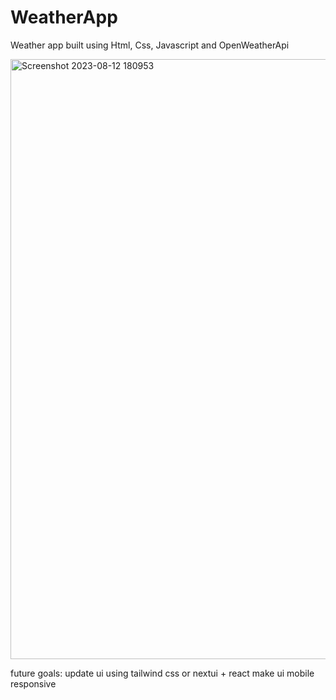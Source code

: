 # WeatherApp  

Weather app built using Html, Css, Javascript and OpenWeatherApi  

<img width="960" alt="Screenshot 2023-08-12 180953" src="https://github.com/ShahrukhJ/WeatherApp/assets/117424128/c7a7a0b7-02d0-401e-b0bd-7f9f91dba79e">

future goals:
update ui using tailwind css or nextui + react 
make ui mobile responsive
